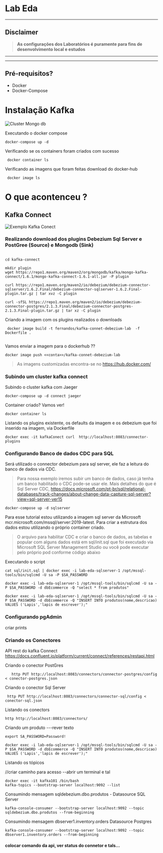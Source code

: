 # Lab Eda

---
## Disclaimer
> **As configurações dos Laboratórios é puramente para fins de desenvolvimento local e estudos**
> 

---

---


## Pré-requisitos?
* Docker
* Docker-Compose



# Instalação Kafka 

![Cluster Mongo db](../content/kafka-metrics.png)

Executando o docker compose

```
docker-compose up -d
```

Verificando se os containers foram criados com sucesso

```
 docker container ls
```
Verificando as imagens que foram feitas download do docker-hub
```
 docker image ls
```

# O que acontenceu ?



## Kafka Connect

![Exemplo Kafka Conect](../content/kafka-connect.png)

### Realizando download dos plugins Debezium Sql Server e PostGree (Source) e Mongodb (Sink)

```

cd kafka-connect

mkdir plugin
wget https://repo1.maven.org/maven2/org/mongodb/kafka/mongo-kafka-connect/1.6.1/mongo-kafka-connect-1.6.1-all.jar -P plugin

curl https://repo1.maven.org/maven2/io/debezium/debezium-connector-sqlserver/1.6.2.Final/debezium-connector-sqlserver-1.6.2.Final-plugin.tar.gz | tar xvz -C plugin

curl -sfSL https://repo1.maven.org/maven2/io/debezium/debezium-connector-postgres/2.1.3.Final/debezium-connector-postgres-2.1.3.Final-plugin.tar.gz | tar xz -C plugin

```

Criando a imagem com os plugins realizados o downloads


```
 docker image build -t fernandos/kafka-connet-debezium-lab  -f Dockerfile .
 
```

Vamos enviar a imagem para o dockerhub ??

```
docker image push <<conta>>/kafka-connet-debezium-lab
```

> As imagens customizadas encontra-se no https://hub.docker.com/

### Subindo um cluster kafka connect

Subindo o cluster kafka com Jaeger

```
docker-compose up -d connect jaeger
```

Container  criado? Vamos ver!

```
docker container ls
```

Listando os plugins existente, os defaults da imagem e os debezium que foi inserido na imagem, via Dockerfile

```
docker exec -it kafkaConect curl  http://localhost:8083/connector-plugins
```

### Configurando Banco de dados CDC para SQL

Será utilizado o connector debezium para sql server, ele faz a leitura do banco de dados via CDC.

> Para nossa exemplo iremos subir um banco de dados, caso já tenha um banco habilitado o CDC pode-se usar ele. Mais detalhes do que é Sql Server CDC, https://docs.microsoft.com/pt-br/sql/relational-databases/track-changes/about-change-data-capture-sql-server?view=sql-server-ver15

```
docker-compose up -d sqlserver
```

Para esse tutorial estou utilizando a imagem sql server da Microsoft mcr.microsoft.com/mssql/server:2019-latest. Para criar a estrutura dos dados estou utilizando o próprio container criado.

>O arquivo para habilitar CDC e criar o banco de dados, as tabelas e popular com alguns dados está em sql/init.sql que foi executado via Microsoft SQL Server Management Studio ou você pode executar pelo próprio pod conforme código abaixo

Executando o script

```
cat sql/init.sql | docker exec -i lab-eda-sqlserver-1 /opt/mssql-tools/bin/sqlcmd -U sa -P $SA_PASSWORD

docker exec -i lab-eda-sqlserver-1 /opt/mssql-tools/bin/sqlcmd -U sa -P $SA_PASSWORD -d dbEcommerce -Q "select * from produtos"

docker exec -i lab-eda-sqlserver-1 /opt/mssql-tools/bin/sqlcmd -U sa -P $SA_PASSWORD -d dbEcommerce -Q "INSERT INTO produtos(nome,descricao)  VALUES ('Lapis','lapis de escrever');"

```

### Configurando pgAdmin

criar prints


### Criando os Conectores

API rest do kafka Connect
https://docs.confluent.io/platform/current/connect/references/restapi.html


Criando o conector PostGres

```
   http PUT http://localhost:8083/connectors/connector-postgres/config < conector-postgres.json
```

Criando o conector Sql Server


```
 http PUT http://localhost:8083/connectors/connector-sql/config < conector-sql.json
```


Listando os conectors

```
http http://localhost:8083/connectors/
```


Criando um produto ---rever texto

```
export SA_PASSWORD=Password!

docker exec -i lab-eda-sqlserver-1 /opt/mssql-tools/bin/sqlcmd -U sa -P $SA_PASSWORD -d dbEcommerce -Q "INSERT INTO produtos(nome,descricao)  VALUES ('Lapis','lapis de escrever');"

```

Listando os tópicos

//criar caminho para acesso --abrir um terminal e tal

```
docker exec -it kafka101 /bin/bash
kafka-topics --bootstrap-server localhost:9092 --list 
```


Consumindo mensagem sqldebezium.dbo.produtos - Datasource SQL Server

```
kafka-console-consumer --bootstrap-server localhost:9092 --topic sqldebezium.dbo.produtos --from-beginning
```

Consumindo mensagem dbserver1.inventory.orders Datasource Postgres

```
kafka-console-consumer --bootstrap-server localhost:9092 --topic dbserver1.inventory.orders --from-beginning
```


#### colocar comando da api, ver status do connetor e tals...






